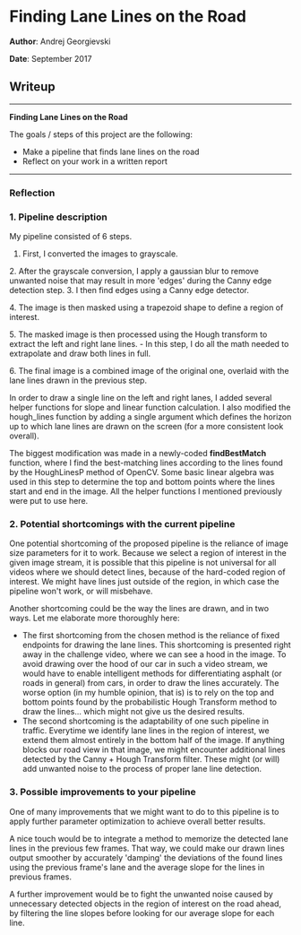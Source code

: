 # **Finding Lane Lines on the Road** 


**Author**: Andrej Georgievski

**Date**: September 2017

## Writeup
---

**Finding Lane Lines on the Road**

The goals / steps of this project are the following:
* Make a pipeline that finds lane lines on the road
* Reflect on your work in a written report

---

### Reflection

### 1. Pipeline description

My pipeline consisted of 6 steps. 
1. First, I converted the images to grayscale.

[solidWhiteRight_gray]: ./test_images_output/solidWhiteRight_gray.jpg "Converted to black and white"
2. After the grayscale conversion, I apply a gaussian blur to remove unwanted noise 
that may result in more 'edges' during the Canny edge detection step.
3. I then find edges using a Canny edge detector.

[solidWhiteRight_canny]: ./test_images_output/solidWhiteRight_canny.jpg "After the Canny edge detector"
4. The image is then masked using a trapezoid shape to define a region of interest.

[solidWhiteRight_masked]: ./test_images_output/solidWhiteRight_masked.jpg "The masked image"
5. The masked image is then processed using the Hough transform to extract the left 
and right lane lines.
    - In this step, I do all the math needed to extrapolate and draw both lines in full.

[solidWhiteRight_transformed]: ./test_images_output/solidWhiteRight_transformed.jpg "The lines are drawn"
6. The final image is a combined image of the original one, overlaid with the 
lane lines drawn in the previous step. 

[solidWhiteRight_final]: ./test_images_output/solidWhiteRight_final.jpg "The final image / video frame."

In order to draw a single line on the left and right lanes, I added several 
helper functions for slope and linear function calculation.
I also modified the hough_lines function by adding a single argument which 
defines the horizon up to which lane lines are drawn on the screen (for a more 
consistent look overall).


The biggest modification was made in a newly-coded **findBestMatch** function, where I find 
the best-matching lines according to the lines found by the HoughLinesP method of OpenCV.
Some basic linear algebra was used in this step to determine the top and bottom points
where the lines start and end in the image. All the helper functions I mentioned 
previously were put to use here.


### 2. Potential shortcomings with the current pipeline


One potential shortcoming of the proposed pipeline is the reliance of image size parameters for it to work. 
Because we select a region of interest in the given image stream, it is possible that this pipeline is not universal 
for all videos where we should detect lines, because of the hard-coded region of interest. We might have lines just 
outside of the region, in which case the pipeline won't work, or will misbehave. 

Another shortcoming could be the way the lines are drawn, and in two ways.
Let me elaborate more thoroughly here:
- The first shortcoming from the chosen method is the reliance of fixed endpoints 
for drawing the lane lines. This shortcoming is presented right away in the challenge
video, where we can see a hood in the image. To avoid drawing over the hood of our car 
in such a video stream, we would have to enable intelligent methods for differentiating 
asphalt (or roads in general) from cars, in order to draw the lines accurately.
The worse option (in my humble opinion, that is) is to rely on the top and bottom 
points found by the probabilistic Hough Transform method to draw the lines... which 
might not give us the desired results.
- The second shortcoming is the adaptability of one such pipeline in traffic.
Everytime we identify lane lines in the region of interest, we extend them almost entirely in 
the bottom half of the image. If anything blocks our road view in that image, we might encounter additional lines 
detected by the Canny + Hough Transform filter. These might (or will) add unwanted noise to the process of proper 
lane line detection. 


### 3. Possible improvements to your pipeline

One of many improvements that we might want to do to this pipeline is to apply further 
parameter optimization to achieve overall better results.


A nice touch would be to integrate a method to memorize the detected lane lines in the previous few frames. That way, 
we could make our drawn lines output smoother by accurately 'damping' the deviations of the found lines using the 
previous frame's lane and the average slope for the lines in previous frames.


A further improvement would be to fight the unwanted noise caused by unnecessary detected objects in the region of 
interest on the road ahead, by filtering the line slopes before looking for our average slope for each line.

